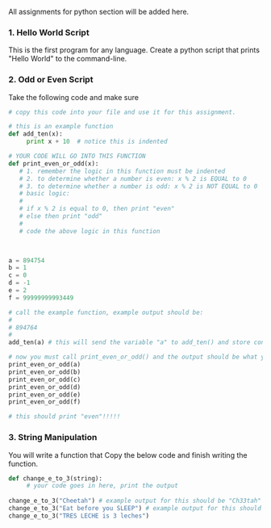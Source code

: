 All assignments for python section will be added here.

### 1. Hello World Script
This is the first program for any language. Create a python script that prints "Hello World" to the command-line.

### 2. Odd or Even Script 
Take the following code and make sure
```python
# copy this code into your file and use it for this assignment.

# this is an example function
def add_ten(x):
     print x + 10  # notice this is indented

# YOUR CODE WILL GO INTO THIS FUNCTION
def print_even_or_odd(x):
   # 1. remember the logic in this function must be indented
   # 2. to determine whether a number is even: x % 2 is EQUAL to 0
   # 3. to determine whether a number is odd: x % 2 is NOT EQUAL to 0
   # basic logic:
   #
   # if x % 2 is equal to 0, then print "even"
   # else then print "odd"
   #
   # code the above logic in this function
   


a = 894754
b = 1
c = 0
d = -1
e = 2
f = 99999999993449

# call the example function, example output should be:
#
# 894764
# 
add_ten(a) # this will send the variable "a" to add_ten() and store contents of "a" into "x" and then do the operation

# now you must call print_even_or_odd() and the output should be what you expect
print_even_or_odd(a)
print_even_or_odd(b)
print_even_or_odd(c)
print_even_or_odd(d)
print_even_or_odd(e)
print_even_or_odd(f)

# this should print "even"!!!!!
```

### 3. String Manipulation
You will write a function that Copy the below code and finish writing the function.
```python
def change_e_to_3(string):
     # your code goes in here, print the output
     
change_e_to_3("Cheetah") # example output for this should be "Ch33tah"
change_e_to_3("Eat before you SLEEP") # example output for this should be "3at b3for3 you SL33P" notice the uppercase handling
change_e_to_3("TRES LECHE is 3 leches") 
```
